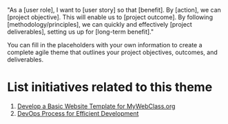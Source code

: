 "As a [user role], I want to [user story] so that [benefit]. By [action], we can [project objective]. This will enable us to [project outcome]. By following [methodology/principles], we can quickly and effectively [project deliverables], setting us up for [long-term benefit]."

You can fill in the placeholders with your own information to create a complete agile theme that outlines your project objectives, outcomes, and deliverables.


# List initiatives related to this theme
1. [Develop a Basic Website Template for MyWebClass.org](/documentation/templates/theme/initiatives/initiative_template.md)
2. [DevOps Process for Efficient Development](/documentation/templates/theme/initiatives/initiative_template.md)
